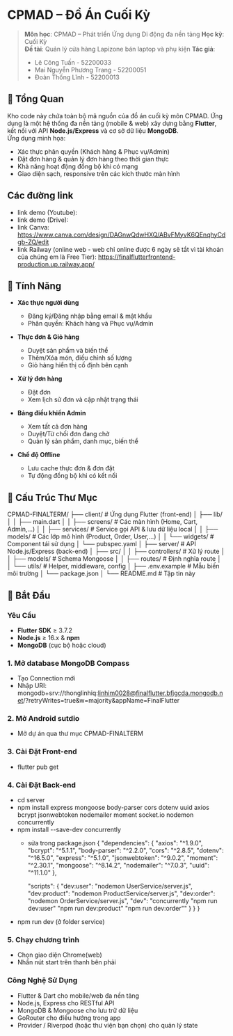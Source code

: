 # CPMAD – Đồ Án Cuối Kỳ

> **Môn học**: CPMAD – Phát triển Ứng dụng Di động đa nền tảng
> **Học kỳ**: Cuối Kỳ  
> **Đề tài**: Quản lý cửa hàng Lapizone bán laptop và phụ kiện 
> **Tác giả**:
> - Lê Công Tuấn - 52200033
> - Mai Nguyễn Phương Trang - 52200051
> - Đoàn Thống Lĩnh - 52200013

## 📖 Tổng Quan

Kho code này chứa toàn bộ mã nguồn của đồ án cuối kỳ môn CPMAD. Ứng dụng là một hệ thống đa nền tảng (mobile & web) xây dựng bằng **Flutter**, kết nối với API **Node.js/Express** và cơ sở dữ liệu **MongoDB**.  
Ứng dụng minh họa:

- Xác thực phân quyền (Khách hàng & Phục vụ/Admin)
- Đặt đơn hàng & quản lý đơn hàng theo thời gian thực
- Khả năng hoạt động đồng bộ khi có mạng
- Giao diện sạch, responsive trên các kích thước màn hình

## Các đường link 
- link demo (Youtube):
- link demo (Drive):
- link Canva: https://www.canva.com/design/DAGnwQdwHXQ/ABvFMyvK6QEnqhyCdgb-ZQ/edit
- link Railway (online web - web chỉ online được 6 ngày sẽ tắt vì tài khoản của chúng em là Free Tier): https://finalflutterfrontend-production.up.railway.app/

## 🚀 Tính Năng

- **Xác thực người dùng**
  - Đăng ký/Đăng nhập bằng email & mật khẩu
  - Phân quyền: Khách hàng và Phục vụ/Admin

- **Thực đơn & Giỏ hàng**
  - Duyệt sản phẩm và biến thể
  - Thêm/Xóa món, điều chỉnh số lượng
  - Giỏ hàng hiển thị cố định bên cạnh

- **Xử lý đơn hàng**
  - Đặt đơn
  - Xem lịch sử đơn và cập nhật trạng thái

- **Bảng điều khiển Admin**
  - Xem tất cả đơn hàng
  - Duyệt/Từ chối đơn đang chờ
  - Quản lý sản phẩm, danh mục, biến thể

- **Chế độ Offline**
  - Lưu cache thực đơn & đơn đặt
  - Tự động đồng bộ khi có kết nối

## 📁 Cấu Trúc Thư Mục

CPMAD-FINALTERM/
├── client/ # Ứng dụng Flutter (front-end)
│ ├── lib/
│ │ ├── main.dart
│ │ ├── screens/ # Các màn hình (Home, Cart, Admin,…)
│ │ ├── services/ # Service gọi API & lưu dữ liệu local
│ │ ├── models/ # Các lớp mô hình (Product, Order, User,…)
│ │ └── widgets/ # Component tái sử dụng
│ └── pubspec.yaml
│
├── server/ # API Node.js/Express (back-end)
│ ├── src/
│ │ ├── controllers/ # Xử lý route
│ │ ├── models/ # Schema Mongoose
│ │ ├── routes/ # Định nghĩa route
│ │ └── utils/ # Helper, middleware, config
│ ├── .env.example # Mẫu biến môi trường
│ └── package.json
│
└── README.md # Tập tin này


## 🔧 Bắt Đầu

### Yêu Cầu

- **Flutter SDK** ≥ 3.7.2
- **Node.js** ≥ 16.x & **npm**
- **MongoDB** (cục bộ hoặc cloud)

### 1. Mở database MongoDB Compass
- Tạo Connection mới
- Nhập URI: mongodb+srv://thonglinhiq:linhim0028@finalflutter.bfjgcda.mongodb.net/?retryWrites=true&w=majority&appName=FinalFlutter

### 2. Mở Android sutdio
- Mở dự án qua thư mục CPMAD-FINALTERM

### 3. Cài Đặt Front-end
- flutter pub get

### 4. Cài Đặt Back-end
- cd server
- npm install express mongoose body-parser cors dotenv uuid axios bcrypt jsonwebtoken nodemailer moment socket.io nodemon concurrently
- npm install --save-dev concurrently
  - sửa trong package.json
    {
      "dependencies": {
      "axios": "^1.9.0",
      "bcrypt": "^5.1.1",
      "body-parser": "^2.2.0",
      "cors": "^2.8.5",
      "dotenv": "^16.5.0",
      "express": "^5.1.0",
      "jsonwebtoken": "^9.0.2",
      "moment": "^2.30.1",
      "mongoose": "^8.14.2",
      "nodemailer": "^7.0.3",
      "uuid": "^11.1.0"
      },
  
      "scripts": {
        "dev:user": "nodemon UserService/server.js",
        "dev:product": "nodemon ProductService/server.js",
        "dev:order": "nodemon OrderService/server.js",
        "dev": "concurrently \"npm run dev:user\" \"npm run dev:product\" \"npm run dev:order\""
        }
      }
    }
- npm run dev (ở folder service)

### 5. Chạy chương trình
- Chọn giao diện Chrome(web)
- Nhấn nút start trên thanh bên phải

### Công Nghệ Sử Dụng
- Flutter & Dart cho mobile/web đa nền tảng
- Node.js, Express cho RESTful API
- MongoDB & Mongoose cho lưu trữ dữ liệu
- GoRouter cho điều hướng trong app
- Provider / Riverpod (hoặc thư viện bạn chọn) cho quản lý state